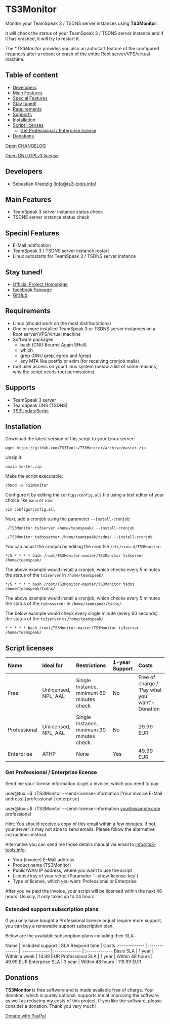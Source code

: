 # TS3Monitor

Monitor your TeamSpeak 3 / TSDNS server instances using **TS3Monitor**.

It will check the status of your TeamSpeak 3 / TSDNS server instance and if it has crashed, it will try to restart it.

The **TS3Monitor* provides you also an autostart feature of the configured instances after a reboot or crash of the entire Root server/VPS/virtual machine.

## Table of content
- [Developers](#developers)
- [Main Features](#main-features)
- [Special Features](#special-features)
- [Stay tuned!](#stay-tuned)
- [Requirements](#requirements)
- [Supports](#supports)
- [Installation](#installation)
- [Script licenses](#script-licenses)
	- [Get Professional / Enterprise license](#get-professional-enterprise-license)
- [Donations](#donations)

[Open CHANGELOG](CHANGELOG.md)

[Open GNU GPLv3 license](LICENSE_GNU_GPL.md)

## Developers

 * Sebastian Kraetzig [info@ts3-tools.info]

## Main Features

- TeamSpeak 3 server instance status check
- TSDNS server instance status check

## Special Features

- E-Mail notification
- TeamSpeak 3 / TSDNS server instance restart
- Linux autostarts for TeamSpeak 3 / TSDNS server instance

## Stay tuned!

- [Official Project Homepage](https://www.ts3-tools.info/)
- [facebook Fanpage](https://www.facebook.com/TS3Tools)
- [GitHub](https://github.com/TS3Tools/TS3Monitor/)

## Requirements

- Linux (should work on the most distributations)
- One or more installed TeamSpeak 3 or TSDNS server instances on a Root server/VPS/virtual machine
- Software packages
  - bash (GNU Bourne Again SHell)
  - which
  - grep (GNU grep, egrep and fgrep)
  - any MTA like postfix or exim (for receiving cronjob mails)
- root user access on your Linux system (below a list of some reasons, why the script needs root permissions)

## Supports

- TeamSpeak 3 server
- TeamSpeak DNS (TSDNS)
- [TS3UpdateScript](https://github.com/TS3Tools/TS3UpdateScript/)

## Installation

Download the latest version of this script to your Linux server:

``wget https://github.com/TS3Tools/TS3Monitor/archive/master.zip``

Unzip it:

``unzip master.zip``

Make the script executable:

``chmod +x TS3Monitor``

Configure it by editing the ``configs/config.all`` file using a text editor of your choice like ``nano`` or ``vim``:

``vim configs/config.all``

Next, add a cronjob using the parameter ``--install-cronjob``:

``./TS3Monitor ts3server /home/teamspeak/ --install-cronjob``

``./TS3Monitor tsdnsserver /home/teamspeak/tsdns/ --install-cronjob``

You can adjust the cronjob by editing the cron file ``/etc/cron.d/TS3Monitor``:

``*/5 * * * * bash /root/TS3Monitor-master/TS3Monitor ts3server /home/teamspeak/``

The above example would install a cronjob, which checks every 5 minutes the status of the ``ts3server`` in ``/home/teamspeak/``.

``*/5 * * * * bash /root/TS3Monitor-master/TS3Monitor tsdns /home/teamspeak/tsdns/``

The above example would install a cronjob, which checks every 5 minutes the status of the ``tsdnsserver`` in ``/home/teamspeak/tsdns/``.

The below example would check every single minute (every 60 seconds) the status of the ``ts3server`` in ``/home/teamspeak/``.

``* * * * * bash /root/TS3Monitor-master/TS3Monitor ts3server /home/teamspeak/``

## Script licenses

Name | Ideal for | Restrictions | 1-year Support | Costs
:------------- | :------------- | :------------- | :------------- | :-------------
Free | Unlicensed, NPL, AAL | Single Instance, minimum 60 minutes check | No | Free of charge / 'Pay what you want'-Donation
Professional | Unlicensed, NPL, AAL | Single Instance, minimum 30 minutes check | No | 19.99 EUR
Enterprise | ATHP | None | Yes | 49.99 EUR

### Get Professional / Enterprise license

Send me your license information to get a invoice, which you need to pay:

  user@tux:~$ ./TS3Monitor --send-license-information [Your invoice E-Mail address] [professional | enterprise]

  user@tux:~$ ./TS3Monitor --send-license-information you@example.com professional

Hint: You should receive a copy of this email within a few minutes. If not, your server is may not able to send emails. Please follow the alternative instructions instead.

Alternative you can send me those details manual via email to [info@ts3-tools.info](info@ts3-tools.info):
- Your (invoice) E-Mail address
- Product name (TS3Monitor)
- Public/WAN IP address, where you want to use the script
- License key of your script (Parameter '--show-license-key')
- Type of license, which you want: Professional or Enterprise

After you've paid the invoice, your script will be licensed within the next 48 hours. Usually, it only takes up to 24 hours.

### Extended support subscription plans

If you only have bought a Professional license or just require more support, you can buy a renewable support subscription plan.

Below are the available subscription plans including their SLA:

Name | Included support | SLA Respond time | Costs
:------------- | :------------- | :------------- | :------------- | :-------------
Basis SLA | 1 year | Within a week | 14.99 EUR
Professional SLA | 1 year | Within 48 hours | 49.99 EUR
Enterprise SLA | 3 year | Within 48 hours | 119.99 EUR

## Donations

**TS3Monitor** is free software and is made available free of charge. Your donation, which is purely optional, supports me at improving the software as well as reducing my costs of this project. If you like the software, please consider a donation. Thank you very much!

[Donate with PayPal](https://www.paypal.com/cgi-bin/webscr?cmd=_s-xclick&hosted_button_id=7ZRXLSC2UBVWE)

